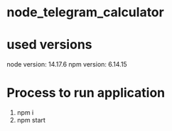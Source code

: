# node_telegram_calculator

# used versions
node version: 14.17.6
npm version: 6.14.15

# Process to run application
1) npm i
2) npm start